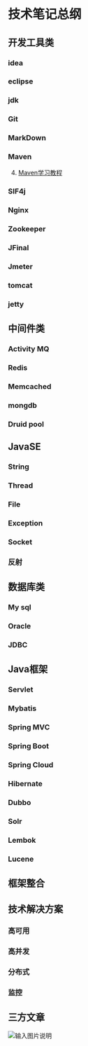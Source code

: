 # 技术笔记总纲

## 开发工具类

### idea 
### eclipse
### jdk
### Git
### MarkDown
### Maven

4. [Maven学习教程](https://github.com/hualongchen/lemon/blob/master/doc/%E3%80%90Maven%E3%80%91%20maven%E5%AD%A6%E4%B9%A0%E6%95%99%E7%A8%8B.md)
### SlF4j
### Nginx
### Zookeeper
### JFinal
### Jmeter
### tomcat
### jetty




## 中间件类
### Activity MQ
### Redis
### Memcached
### mongdb
### Druid pool


## JavaSE

### String 
### Thread
### File
### Exception
### Socket
### 反射


## 数据库类
### My sql
### Oracle
### JDBC



## Java框架

### Servlet
### Mybatis
### Spring MVC
### Spring Boot
### Spring Cloud
### Hibernate
### Dubbo
### Solr
### Lembok
### Lucene 






## 框架整合


## 技术解决方案

### 高可用

### 高并发

### 分布式

### 监控

## 三方文章

![输入图片说明](http://7xordd.com1.z0.glb.clouddn.com/qrcode_for_gh_363af0fc9423_430.jpg "在这里输入图片标题")





